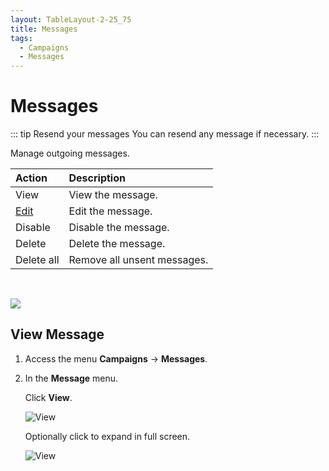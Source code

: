 ```yaml
---
layout: TableLayout-2-25_75
title: Messages
tags:
  - Campaigns
  - Messages
---
```

# Messages

::: tip Resend your messages
You can resend any message if necessary.
:::

Manage outgoing messages.

| Action | Description |
| :--- | :--- |
| View | View the message. |
| [Edit](edit_message) | Edit the message. |
| Disable | Disable the message. |
| Delete | Delete the message. |
| Delete all | Remove all unsent messages. |
<br>

   ![](https://cdn.phishx.io/phishx-docs/images/phishx_campaigns_messages_02.webp)

## View Message

1. Access the menu **Campaigns** -> **Messages**.

2. In the **Message** menu.

   Click **View**.

   ![View](https://cdn.phishx.io/phishx-docs/images/phishx_campaigns_messages_03.webp)

   Optionally click to expand in full screen.

   ![View](https://cdn.phishx.io/phishx-docs/images/phishx_campaigns_messages_04.webp)
